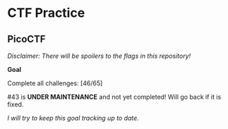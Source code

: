 # CTF Practice

## PicoCTF

*Disclaimer: There will be spoilers to the flags in this repository!*

**Goal**

Complete all challenges: [46/65]

#43 is **UNDER MAINTENANCE** and not yet completed! Will go back if it is fixed.

*I will try to keep this goal tracking up to date.*
